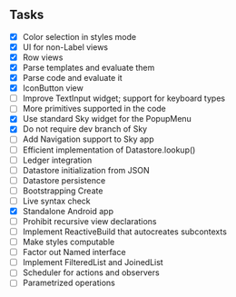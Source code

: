 ## Tasks

- [x] Color selection in styles mode
- [x] UI for non-Label views
- [x] Row views
- [x] Parse templates and evaluate them
- [x] Parse code and evaluate it
- [x] IconButton view
- [ ] Improve TextInput widget; support for keyboard types
- [ ] More primitives supported in the code
- [x] Use standard Sky widget for the PopupMenu
- [x] Do not require dev branch of Sky
- [ ] Add Navigation support to Sky app
- [ ] Efficient implementation of Datastore.lookup()
- [ ] Ledger integration
- [ ] Datastore initialization from JSON
- [ ] Datastore persistence
- [ ] Bootstrapping Create
- [ ] Live syntax check
- [x] Standalone Android app
- [ ] Prohibit recursive view declarations
- [ ] Implement ReactiveBuild that autocreates subcontexts
- [ ] Make styles computable
- [ ] Factor out Named interface
- [ ] Implement FilteredList and JoinedList
- [ ] Scheduler for actions and observers
- [ ] Parametrized operations
